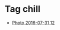 <!--
title: Tag chill
date: 2020-06-28T14:56:50.543Z
tags:
-->
# Tag chill

 * [Photo 2016-07-31 12](148243847377.md)